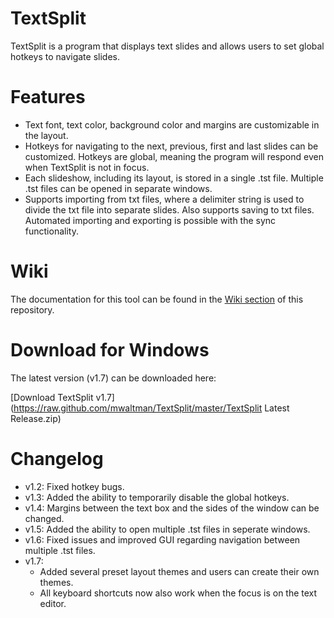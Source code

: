 # TextSplit
TextSplit is a program that displays text slides and allows users to set global hotkeys to navigate slides. 

# Features
- Text font, text color, background color and margins are customizable in the layout.
- Hotkeys for navigating to the next, previous, first and last slides can be customized. Hotkeys are global, meaning the program will respond even when TextSplit is not in focus.
- Each slideshow, including its layout, is stored in a single .tst file. Multiple .tst files can be opened in separate windows.
- Supports importing from txt files, where a delimiter string is used to divide the txt file into separate slides. Also supports saving to txt files. Automated importing and exporting is possible with the sync functionality.

# Wiki
The documentation for this tool can be found in the [Wiki section](https://github.com/mwaltman/TextSplit/wiki) of this repository.

# Download for Windows
The latest version (v1.7) can be downloaded here:

[Download TextSplit v1.7](https://raw.github.com/mwaltman/TextSplit/master/TextSplit Latest Release.zip)

# Changelog
- v1.2: Fixed hotkey bugs.
- v1.3: Added the ability to temporarily disable the global hotkeys.
- v1.4: Margins between the text box and the sides of the window can be changed.
- v1.5: Added the ability to open multiple .tst files in seperate windows.
- v1.6: Fixed issues and improved GUI regarding navigation between multiple .tst files.
- v1.7: 
  - Added several preset layout themes and users can create their own themes.
  - All keyboard shortcuts now also work when the focus is on the text editor.
